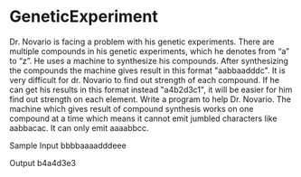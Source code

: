 # GeneticExperiment
Dr. Novario is facing a problem with his genetic experiments.  There are multiple compounds in his genetic experiments, which he denotes from “a” to “z”.
He uses a machine to synthesize his compounds. After synthesizing the compounds the machine gives result in this format "aabbaadddc".
It is very difficult for dr. Novario to find out strength of each compound. If he can get his results in this format instead  "a4b2d3c1", it will be easier for him find out
strength on each element. 
Write a program to help Dr. Novario. The machine which gives result of compound synthesis works on one compound at a time which means it cannot emit jumbled characters like
aabbacac.
It can only emit aaaabbcc.


Sample Input
bbbbaaaadddeee

Output
b4a4d3e3

